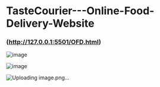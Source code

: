 # TasteCourier---Online-Food-Delivery-Website
### (http://127.0.0.1:5501/OFD.html)
![image](https://github.com/Priyasri831/TasteCourier---Online-Food-Delivery-Website-/assets/125206941/c81ce9ea-a783-4e21-8a71-b170acdf04d4)

![image](https://github.com/Priyasri831/TasteCourier---Online-Food-Delivery-Website-/assets/125206941/b519bbaa-010d-44f7-96ec-da70f586527b)

![Uploading image.png…]()

